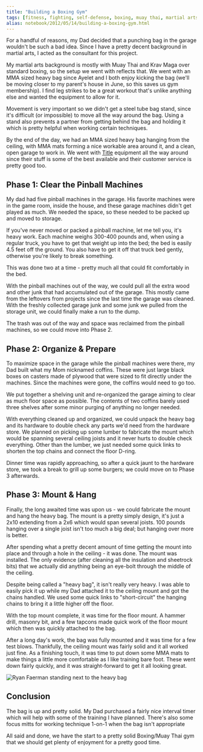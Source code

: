 ```yaml
---
title: "Building a Boxing Gym"
tags: [fitness, fighting, self-defense, boxing, muay thai, martial arts]
alias: notebook/2012/05/14/building-a-boxing-gym.html
---
```

For a handful of reasons, my Dad decided that a punching bag in the garage wouldn't be such a bad idea. Since I have a pretty decent background in martial arts, I acted as the consultant for this project.

My martial arts background is mostly with Muay Thai and Krav Maga over standard boxing, so the setup we went with reflects that. We went with an MMA sized heavy bag since Ayelet and I both enjoy kicking the bag (we'll be moving closer to my parent's house in June, so this saves us gym membership). I find leg strikes to be a great workout that's unlike anything else and wanted the equipment to allow for it.

Movement is very important so we didn't get a steel tube bag stand, since it's difficult (or impossible) to move all the way around the bag. Using a stand also prevents a partner from getting behind the bag and holding it which is pretty helpful when working certain techniques.

By the end of the day, we had an MMA sized heavy bag hanging from the ceiling, with MMA mats forming a nice workable area around it, and a clean, open garage to work in. We went with [Title](http://www.titleboxing.com/) equipment all the way around since their stuff is some of the best available and their customer service is pretty good too.

## Phase 1: Clear the Pinball Machines
My dad had five pinball machines in the garage. His favorite machines were in the game room, inside the house, and these garage machines didn't get played as much. We needed the space, so these needed to be packed up and moved to storage.

If you've never moved or packed a pinball machine, let me tell you, it's heavy work. Each machine weighs 300-400 pounds and, when using a regular truck, you have to get that weight up into the bed; the bed is easily 4.5 feet off the ground. You also have to get it off that truck bed gently, otherwise you're likely to break something.

This was done two at a time - pretty much all that could fit comfortably in the bed.

With the pinball machines out of the way, we could pull all the extra wood and other junk that had accumulated out of the garage. This mostly came from the leftovers from projects since the last time the garage was cleaned. With the freshly collected garage junk and some junk we pulled from the storage unit, we could finally make a run to the dump.

The trash was out of the way and space was reclaimed from the pinball machines, so we could move into Phase 2.

## Phase 2: Organize & Prepare
To maximize space in the garage while the pinball machines were there, my Dad built what my Mom nicknamed coffins. These were just large black boxes on casters made of plywood that were sized to fit directly under the machines. Since the machines were gone, the coffins would need to go too.

We put together a shelving unit and re-organized the garage aiming to clear as much floor space as possible. The contents of two coffins barely used three shelves after some minor purging of anything no longer needed.

With everything cleaned up and organized, we could unpack the heavy bag and its hardware to double check any parts we'd need from the hardware store. We planned on picking up some lumber to fabricate the mount which would be spanning several ceiling joists and it never hurts to double check everything. Other than the lumber, we just needed some quick links to shorten the top chains and connect the floor D-ring.

Dinner time was rapidly approaching, so after a quick jaunt to the hardware store, we took a break to grill up some burgers; we could move on to Phase 3 afterwards.

## Phase 3: Mount & Hang
Finally, the long awaited time was upon us - we could fabricate the mount and hang the heavy bag. The mount is a pretty simply design, it's just a 2x10 extending from a 2x6 which would span several joists. 100 pounds hanging over a single joist isn't too much a big deal; but hanging over more is better.

After spending what a pretty decent amount of time getting the mount into place and through a hole in the ceiling - it was done. The mount was installed. The only evidence (after cleaning all the insulation and sheetrock bits) that we actually did anything being an eye-bolt through the middle of the ceiling.

Despite being called a "heavy bag", it isn't really very heavy. I was able to easily pick it up while my Dad attached it to the ceiling mount and got the chains handled. We used some quick links to "short-circuit" the hanging chains to bring it a little higher off the floor.

With the top mount complete, it was time for the floor mount. A hammer drill, masonry bit, and a few tapcons made quick work of the floor mount which then was quickly attached to the bag.

After a long day's work, the bag was fully mounted and it was time for a few test blows. Thankfully, the ceiling mount was fairly solid and it all worked just fine. As a finishing touch, it was time to put down some MMA mats to make things a little more comfortable as I like training bare foot. These went down fairly quickly, and it was straight-forward to get it all looking great.

![Ryan Faerman standing next to the heavy bag](//www.ryanfaerman.com/assets/img/heavy_bag_ryan.jpg)

## Conclusion
The bag is up and pretty solid. My Dad purchased a fairly nice interval timer which will help with some of the training I have planned. There's also some focus mitts for working technique 1-on-1 when the bag isn't appropriate

All said and done, we have the start to a pretty solid Boxing/Muay Thai gym that we should get plenty of enjoyment for a pretty good time.







